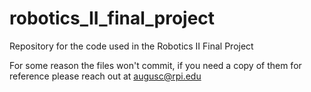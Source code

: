 # robotics_II_final_project
Repository for the code used in the Robotics II Final Project

For some reason the files won't commit, if you need a copy of them for reference please reach out at augusc@rpi.edu
